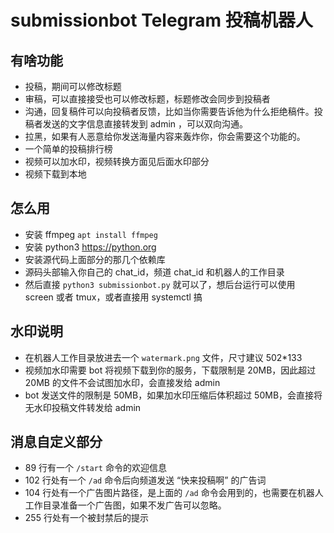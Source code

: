 # submissionbot Telegram 投稿机器人
## 有啥功能
- 投稿，期间可以修改标题
- 审稿，可以直接接受也可以修改标题，标题修改会同步到投稿者
- 沟通，回复稿件可以向投稿者反馈，比如当你需要告诉他为什么拒绝稿件。投稿者发送的文字信息直接转发到 admin ，可以双向沟通。
- 拉黑，如果有人恶意给你发送海量内容来轰炸你，你会需要这个功能的。
- 一个简单的投稿排行榜
- 视频可以加水印，视频转换方面见后面水印部分
- 视频下载到本地
## 怎么用
- 安装 ffmpeg `apt install ffmpeg`
- 安装 python3 https://python.org
- 安装源代码上面部分的那几个依赖库
- 源码头部输入你自己的 chat_id，频道 chat_id 和机器人的工作目录
- 然后直接 `python3 submissionbot.py` 就可以了，想后台运行可以使用 screen 或者 tmux，或者直接用 systemctl 搞
## 水印说明
- 在机器人工作目录放进去一个 `watermark.png` 文件，尺寸建议 502*133
- 视频加水印需要 bot 将视频下载到你的服务，下载限制是 20MB，因此超过 20MB 的文件不会试图加水印，会直接发给 admin
- bot 发送文件的限制是 50MB，如果加水印压缩后体积超过 50MB，会直接将无水印投稿文件转发给 admin
## 消息自定义部分
- 89 行有一个 `/start` 命令的欢迎信息
- 102 行处有一个 `/ad` 命令后向频道发送 “快来投稿啊” 的广告词
- 104 行处有一个广告图片路径，是上面的 `/ad` 命令会用到的，也需要在机器人工作目录准备一个广告图，如果不发广告可以忽略。
- 255 行处有一个被封禁后的提示
